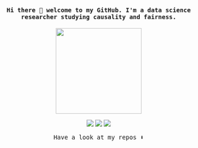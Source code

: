 <h4 align="center"><samp> 
  Hi there 👋 welcome to my GitHub. I'm a data science researcher studying causality and fairness.  
</samp></h4>

<div align='center'>
  <img height=200 src='https://media.giphy.com/media/IThjAlJnD9WNO/giphy.gif' />
</div>

<p align="center">
  <a> <img src="https://img.icons8.com/color/48/000000/python--v1.png"/> </a>
  <a> <img src="https://img.icons8.com/windows/64/000000/r-project.png"/> </a>
  <a> <img src="https://img.icons8.com/dusk/64/000000/scala.png"/> </a>
</p>
<p align="center"><samp>
Have a look at my repos ⬇️  
  </samp>
</p>



<!--

### Hi there 👋

**cc-jalvarez/cc-jalvarez** is a ✨ _special_ ✨ repository because its `README.md` (this file) appears on your GitHub profile.

Here are some ideas to get you started:

- 🔭 I’m currently working on ...
- 🌱 I’m currently learning ...
- 👯 I’m looking to collaborate on ...
- 🤔 I’m looking for help with ...
- 💬 Ask me about ...
- 📫 How to reach me: ...
- 😄 Pronouns: ...
- ⚡ Fun fact: ...
-->
